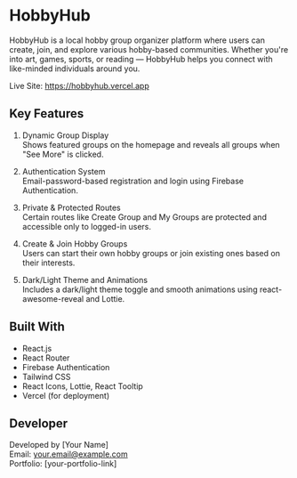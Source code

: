# HobbyHub

HobbyHub is a local hobby group organizer platform where users can create, join, and explore various hobby-based communities. Whether you're into art, games, sports, or reading — HobbyHub helps you connect with like-minded individuals around you.

Live Site: https://hobbyhub.vercel.app

## Key Features

1. Dynamic Group Display  
   Shows featured groups on the homepage and reveals all groups when "See More" is clicked.

2. Authentication System  
   Email-password-based registration and login using Firebase Authentication.

3. Private & Protected Routes  
   Certain routes like Create Group and My Groups are protected and accessible only to logged-in users.

4. Create & Join Hobby Groups  
   Users can start their own hobby groups or join existing ones based on their interests.

5. Dark/Light Theme and Animations  
   Includes a dark/light theme toggle and smooth animations using react-awesome-reveal and Lottie.

## Built With

- React.js  
- React Router  
- Firebase Authentication  
- Tailwind CSS  
- React Icons, Lottie, React Tooltip  
- Vercel (for deployment)

## Developer

Developed by [Your Name]  
Email: your.email@example.com  
Portfolio: [your-portfolio-link]
